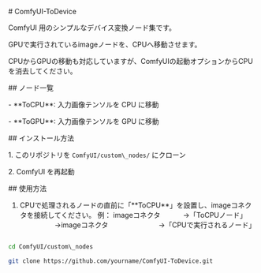 \# ComfyUI-ToDevice



ComfyUI 用のシンプルなデバイス変換ノード集です。

GPUで実行されているimageノードを、CPUへ移動させます。

CPUからGPUの移動も対応していますが、ComfyUIの起動オプションからCPUを消去してください。



\## ノード一覧

\- \*\*ToCPU\*\*: 入力画像テンソルを CPU に移動

\- \*\*ToGPU\*\*: 入力画像テンソルを GPU に移動



\## インストール方法

1\. このリポジトリを `ComfyUI/custom\_nodes/` にクローン

2\. ComfyUI を再起動



\## 使用方法

1. CPUで処理されるノードの直前に「\*\*ToCPU\*\*」を設置し、imageコネクタを接続してください。
   例： imageコネクタ
   　　　→「ToCPUノード」
   　　　　　→imageコネクタ
   　　　　　　　→「CPUで実行されるノード」



```bash

cd ComfyUI/custom\_nodes

git clone https://github.com/yourname/ComfyUI-ToDevice.git



